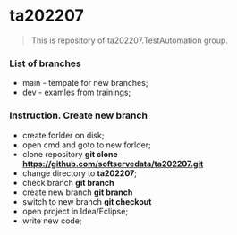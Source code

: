 # ta202207

> This is repository of ta202207.TestAutomation group.

### List of branches

- main - tempate for new branches;
- dev - examles from trainings;

### Instruction. Create new branch

- create forlder on disk;
- open cmd and goto to new forlder;
- clone repository **git clone https://github.com/softservedata/ta202207.git**
- change directory to **ta202207**;
- check branch **git branch**
- create new branch **git branch <NAME>**
- switch to new branch **git checkout <NAME>**
- open project in Idea/Eclipse;
- write new code;



